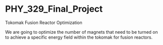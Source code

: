 # PHY_329_Final_Project

Tokomak Fusion Reactor Optimization

We are going to optimize the number of magnets that need to be turned on to achieve a specific energy field within the tokomak for fusion reactors.
